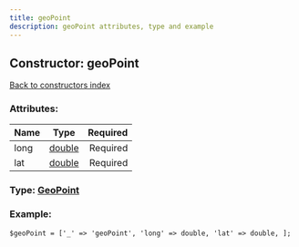 ```yaml
---
title: geoPoint
description: geoPoint attributes, type and example
---
```

## Constructor: geoPoint  
[Back to constructors index](index.md)



### Attributes:

| Name     |    Type       | Required |
|----------|:-------------:|---------:|
|long|[double](../types/double.md) | Required|
|lat|[double](../types/double.md) | Required|



### Type: [GeoPoint](../types/GeoPoint.md)


### Example:

```
$geoPoint = ['_' => 'geoPoint', 'long' => double, 'lat' => double, ];
```  

